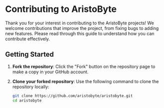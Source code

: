 # Contributing to AristoByte

Thank you for your interest in contributing to the AristoByte projects! We welcome contributions that improve the project, from fixing bugs to adding new features. Please read through this guide to understand how you can contribute effectively.

## Getting Started

1. **Fork the repository**: Click the "Fork" button on the repository page to make a copy in your GitHub account.
2. **Clone your forked repository**: Use the following command to clone the repository locally:

   ```bash
   git clone https://github.com/aristobyte/aristobyte.git
   cd aristobyte
   ```
